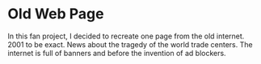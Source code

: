 # Old Web Page
In this fan project, I decided to recreate one page from the old internet. 2001 to be exact. News about the tragedy of the world trade centers.
The internet is full of banners and before the invention of ad blockers.
